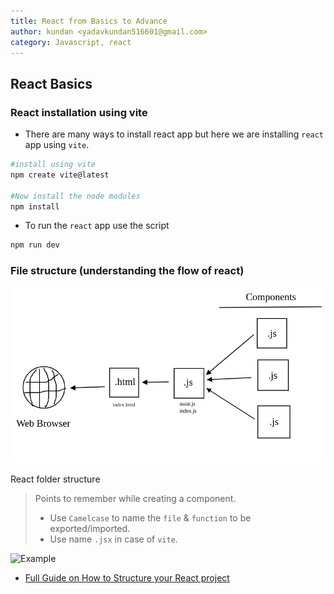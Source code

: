 ```yaml
---
title: React from Basics to Advance
author: kundan <yadavkundan516601@gmail.com>
category: Javascript, react
---
```


## React Basics

### React installation using vite

- There are many ways to install react app but here we are installing `react` app using `vite`.

```bash
#install using vite
npm create vite@latest

#Now install the node modules
npm install
```

- To run the `react` app use the script

```bash
npm run dev
```

### File structure (understanding the flow of react)

![React file structure](./images/Screenshot%20from%202023-11-19%2013-24-18.png)

React folder structure

> Points to remember while creating a component.
>
> - Use `Camelcase` to name the `file` & `function` to be exported/imported.
> - Use name `.jsx` in case of `vite`.

![Example](https://blog.webdevsimplified.com/articleAssets/2022-07/react-folder-structure/beginner.png)

- [Full Guide on How to Structure your React project](https://blog.webdevsimplified.com/2022-07/react-folder-structure/)
